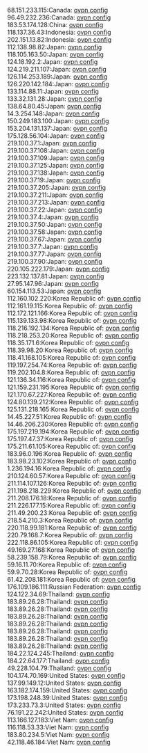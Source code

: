 68.151.233.115:Canada: [ovpn config](vpn/68_151_233_115.ovpn)  
96.49.232.236:Canada: [ovpn config](vpn/96_49_232_236.ovpn)  
183.53.174.128:China: [ovpn config](vpn/183_53_174_128.ovpn)  
118.137.36.43:Indonesia: [ovpn config](vpn/118_137_36_43.ovpn)  
202.151.13.82:Indonesia: [ovpn config](vpn/202_151_13_82.ovpn)  
112.138.98.82:Japan: [ovpn config](vpn/112_138_98_82.ovpn)  
118.105.163.50:Japan: [ovpn config](vpn/118_105_163_50.ovpn)  
124.18.192.2:Japan: [ovpn config](vpn/124_18_192_2.ovpn)  
124.219.211.107:Japan: [ovpn config](vpn/124_219_211_107.ovpn)  
126.114.253.189:Japan: [ovpn config](vpn/126_114_253_189.ovpn)  
126.220.142.184:Japan: [ovpn config](vpn/126_220_142_184.ovpn)  
133.114.88.11:Japan: [ovpn config](vpn/133_114_88_11.ovpn)  
133.32.131.28:Japan: [ovpn config](vpn/133_32_131_28.ovpn)  
138.64.80.45:Japan: [ovpn config](vpn/138_64_80_45.ovpn)  
14.3.254.148:Japan: [ovpn config](vpn/14_3_254_148.ovpn)  
150.249.183.100:Japan: [ovpn config](vpn/150_249_183_100.ovpn)  
153.204.131.137:Japan: [ovpn config](vpn/153_204_131_137.ovpn)  
175.128.56.104:Japan: [ovpn config](vpn/175_128_56_104.ovpn)  
219.100.37.1:Japan: [ovpn config](vpn/219_100_37_1.ovpn)  
219.100.37.108:Japan: [ovpn config](vpn/219_100_37_108.ovpn)  
219.100.37.109:Japan: [ovpn config](vpn/219_100_37_109.ovpn)  
219.100.37.125:Japan: [ovpn config](vpn/219_100_37_125.ovpn)  
219.100.37.138:Japan: [ovpn config](vpn/219_100_37_138.ovpn)  
219.100.37.19:Japan: [ovpn config](vpn/219_100_37_19.ovpn)  
219.100.37.205:Japan: [ovpn config](vpn/219_100_37_205.ovpn)  
219.100.37.211:Japan: [ovpn config](vpn/219_100_37_211.ovpn)  
219.100.37.213:Japan: [ovpn config](vpn/219_100_37_213.ovpn)  
219.100.37.22:Japan: [ovpn config](vpn/219_100_37_22.ovpn)  
219.100.37.4:Japan: [ovpn config](vpn/219_100_37_4.ovpn)  
219.100.37.50:Japan: [ovpn config](vpn/219_100_37_50.ovpn)  
219.100.37.58:Japan: [ovpn config](vpn/219_100_37_58.ovpn)  
219.100.37.67:Japan: [ovpn config](vpn/219_100_37_67.ovpn)  
219.100.37.7:Japan: [ovpn config](vpn/219_100_37_7.ovpn)  
219.100.37.77:Japan: [ovpn config](vpn/219_100_37_77.ovpn)  
219.100.37.90:Japan: [ovpn config](vpn/219_100_37_90.ovpn)  
220.105.222.179:Japan: [ovpn config](vpn/220_105_222_179.ovpn)  
223.132.137.81:Japan: [ovpn config](vpn/223_132_137_81.ovpn)  
27.95.147.96:Japan: [ovpn config](vpn/27_95_147_96.ovpn)  
60.154.113.53:Japan: [ovpn config](vpn/60_154_113_53.ovpn)  
112.160.102.220:Korea Republic of: [ovpn config](vpn/112_160_102_220.ovpn)  
112.161.19.115:Korea Republic of: [ovpn config](vpn/112_161_19_115.ovpn)  
112.172.121.166:Korea Republic of: [ovpn config](vpn/112_172_121_166.ovpn)  
115.139.133.98:Korea Republic of: [ovpn config](vpn/115_139_133_98.ovpn)  
118.216.192.134:Korea Republic of: [ovpn config](vpn/118_216_192_134.ovpn)  
118.218.253.20:Korea Republic of: [ovpn config](vpn/118_218_253_20.ovpn)  
118.35.171.6:Korea Republic of: [ovpn config](vpn/118_35_171_6.ovpn)  
118.39.98.20:Korea Republic of: [ovpn config](vpn/118_39_98_20.ovpn)  
118.41.168.105:Korea Republic of: [ovpn config](vpn/118_41_168_105.ovpn)  
119.197.254.74:Korea Republic of: [ovpn config](vpn/119_197_254_74.ovpn)  
119.202.104.8:Korea Republic of: [ovpn config](vpn/119_202_104_8.ovpn)  
121.136.34.116:Korea Republic of: [ovpn config](vpn/121_136_34_116.ovpn)  
121.159.231.195:Korea Republic of: [ovpn config](vpn/121_159_231_195.ovpn)  
121.170.67.227:Korea Republic of: [ovpn config](vpn/121_170_67_227.ovpn)  
124.80.139.212:Korea Republic of: [ovpn config](vpn/124_80_139_212.ovpn)  
125.131.218.165:Korea Republic of: [ovpn config](vpn/125_131_218_165.ovpn)  
14.45.227.51:Korea Republic of: [ovpn config](vpn/14_45_227_51.ovpn)  
14.46.206.230:Korea Republic of: [ovpn config](vpn/14_46_206_230.ovpn)  
175.197.219.194:Korea Republic of: [ovpn config](vpn/175_197_219_194.ovpn)  
175.197.47.37:Korea Republic of: [ovpn config](vpn/175_197_47_37.ovpn)  
175.211.61.105:Korea Republic of: [ovpn config](vpn/175_211_61_105.ovpn)  
183.96.0.196:Korea Republic of: [ovpn config](vpn/183_96_0_196.ovpn)  
183.98.23.102:Korea Republic of: [ovpn config](vpn/183_98_23_102.ovpn)  
1.236.194.16:Korea Republic of: [ovpn config](vpn/1_236_194_16.ovpn)  
210.124.60.57:Korea Republic of: [ovpn config](vpn/210_124_60_57.ovpn)  
211.114.107.126:Korea Republic of: [ovpn config](vpn/211_114_107_126.ovpn)  
211.198.218.229:Korea Republic of: [ovpn config](vpn/211_198_218_229.ovpn)  
211.208.176.18:Korea Republic of: [ovpn config](vpn/211_208_176_18.ovpn)  
211.226.177.15:Korea Republic of: [ovpn config](vpn/211_226_177_15.ovpn)  
211.49.200.23:Korea Republic of: [ovpn config](vpn/211_49_200_23.ovpn)  
218.54.210.3:Korea Republic of: [ovpn config](vpn/218_54_210_3.ovpn)  
220.118.99.181:Korea Republic of: [ovpn config](vpn/220_118_99_181.ovpn)  
220.79.168.7:Korea Republic of: [ovpn config](vpn/220_79_168_7.ovpn)  
222.118.86.105:Korea Republic of: [ovpn config](vpn/222_118_86_105.ovpn)  
49.169.27.168:Korea Republic of: [ovpn config](vpn/49_169_27_168.ovpn)  
58.239.158.79:Korea Republic of: [ovpn config](vpn/58_239_158_79.ovpn)  
59.16.11.70:Korea Republic of: [ovpn config](vpn/59_16_11_70.ovpn)  
59.9.70.28:Korea Republic of: [ovpn config](vpn/59_9_70_28.ovpn)  
61.42.208.181:Korea Republic of: [ovpn config](vpn/61_42_208_181.ovpn)  
176.109.186.111:Russian Federation: [ovpn config](vpn/176_109_186_111.ovpn)  
124.122.34.69:Thailand: [ovpn config](vpn/124_122_34_69.ovpn)  
183.89.26.28:Thailand: [ovpn config](vpn/183_89_26_28.ovpn)  
183.89.26.28:Thailand: [ovpn config](vpn/183_89_26_28.ovpn)  
183.89.26.28:Thailand: [ovpn config](vpn/183_89_26_28.ovpn)  
183.89.26.28:Thailand: [ovpn config](vpn/183_89_26_28.ovpn)  
183.89.26.28:Thailand: [ovpn config](vpn/183_89_26_28.ovpn)  
183.89.26.28:Thailand: [ovpn config](vpn/183_89_26_28.ovpn)  
183.89.26.28:Thailand: [ovpn config](vpn/183_89_26_28.ovpn)  
184.22.124.245:Thailand: [ovpn config](vpn/184_22_124_245.ovpn)  
184.22.64.177:Thailand: [ovpn config](vpn/184_22_64_177.ovpn)  
49.228.104.79:Thailand: [ovpn config](vpn/49_228_104_79.ovpn)  
104.174.70.169:United States: [ovpn config](vpn/104_174_70_169.ovpn)  
137.99.149.12:United States: [ovpn config](vpn/137_99_149_12.ovpn)  
163.182.174.159:United States: [ovpn config](vpn/163_182_174_159.ovpn)  
173.198.248.39:United States: [ovpn config](vpn/173_198_248_39.ovpn)  
173.233.73.3:United States: [ovpn config](vpn/173_233_73_3.ovpn)  
76.191.22.242:United States: [ovpn config](vpn/76_191_22_242.ovpn)  
113.166.127.183:Viet Nam: [ovpn config](vpn/113_166_127_183.ovpn)  
116.118.53.33:Viet Nam: [ovpn config](vpn/116_118_53_33.ovpn)  
183.80.234.5:Viet Nam: [ovpn config](vpn/183_80_234_5.ovpn)  
42.118.46.184:Viet Nam: [ovpn config](vpn/42_118_46_184.ovpn)  

